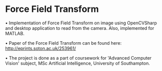 # Force Field Transform
• Implementation of Force Field Transform on image using OpenCVSharp and desktop application to read from the camera. Also, implemented for MATLAB.

• Paper of the Force Field Transform can be found here: http://eprints.soton.ac.uk/253961/

• The project is done as a part of coursework for 'Advanced Computer Vision' subject, MSc Artificial Intelligence, University of Southampton.
